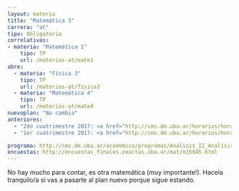 ```yaml
---
layout: materia
title: "Matemática 3"
carrera: "at"
tipo: Obligatoria
correlativas:
- materia: "Matemática 1"
    tipo: TP
    url: /materias-at/mate1
abre:
  - materia: "Física 3"
    tipo: TP
    url: /materias-at/fisica3
  - materia: "Matemática 4"
    tipo: TP
    url: /materias-at/mate4
nuevoplan: "No cambia"
anteriores:
  - "2do cuatrimestre 2017: <a href="http://cms.dm.uba.ar/horarios/horarios_html?cuatrim=20172">Horarios</a>"
  - "1er cuatrimestre 2017: <a href="http://cms.dm.uba.ar/horarios/horarios_html?cuatrim=20171">Horarios</a>"

programa: http://cms.dm.uba.ar/academico/programas/Analisis_II_Analisis_Matematico_II_Matematica_3
encuestas: http://encuestas_finales.exactas.uba.ar/mat/m15045.html
---
```


No hay mucho para contar, es otra matemática (muy importante!). Hacela tranquilo/a si vas a pasarte al plan nuevo porque sigue estando.